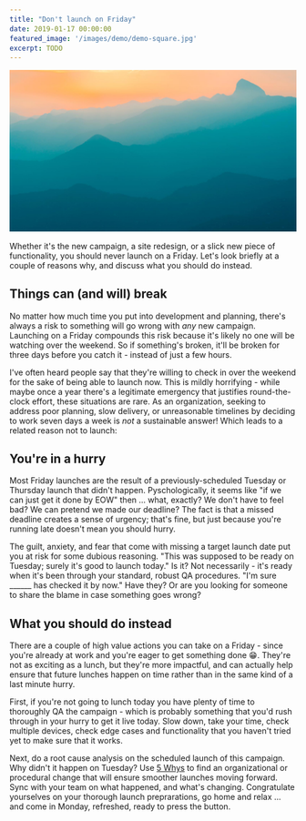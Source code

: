```yaml
---
title: "Don't launch on Friday"
date: 2019-01-17 00:00:00
featured_image: '/images/demo/demo-square.jpg'
excerpt: TODO
---
```


![](/images/demo/demo-landscape.jpg)

Whether it's the new campaign, a site redesign, or a slick new piece of functionality, you should never launch on a Friday. Let's look briefly at a couple of reasons why, and discuss what you should do instead.

## Things can (and will) break

No matter how much time you put into development and planning, there's always a risk to something will go wrong with *any* new campaign. Launching on a Friday compounds this risk because it's likely no one will be watching over the weekend. So if something's broken, it'll be broken for three days before you catch it - instead of just a few hours. 

I've often heard people say that they're willing to check in over the weekend for the sake of being able to launch now. This is mildly horrifying - while maybe once a year there's a legitimate emergency that justifies round-the-clock effort, these situations are rare. As an organization, seeking to address poor planning, slow delivery, or unreasonable timelines by deciding to work seven days a week is *not* a sustainable answer! Which leads to a related reason not to launch:

## You're in a hurry

Most Friday launches are the result of a previously-scheduled Tuesday or Thursday launch that didn't happen. Pyschologically, it seems like "if we can just get it done by EOW" then ... what, exactly? We don't have to feel bad? We can pretend we made our deadline? The fact is that a missed deadline creates a sense of urgency; that's fine, but just because you're running late doesn't mean you should hurry.

The guilt, anxiety, and fear that come with missing a target launch date put you at risk for some dubious reasoning. "This was supposed to be ready on Tuesday; surely it's good to launch today." Is it? Not necessarily - it's ready when it's been through your standard, robust QA procedures. "I'm sure ______ has checked it by now." Have they? Or are you looking for someone to share the blame in case something goes wrong?

## What you should do instead

There are a couple of high value actions you can take on a Friday - since you're already at work and you're eager to get something done 😁. They're not as exciting as a lunch, but they're more impactful, and can actually help ensure that future lunches happen on time rather than in the same kind of a last minute hurry. 

First, if you're not going to lunch today you have plenty of time to thoroughly QA the campaign - which is probably something that you'd rush through in your hurry to get it live today. Slow down, take your time, check multiple devices, check edge cases and functionality that you haven't tried yet to make sure that it works. 

Next, do a root cause analysis on the scheduled launch of this campaign. Why didn't it happen on Tuesday? Use [5 Whys](https://en.wikipedia.org/wiki/5_Whys) to find an organizational or procedural change that will ensure smoother launches moving forward. Sync with your team on what happened, and what's changing. Congratulate yourselves on your thorough launch preprarations, go home and relax ... and come in Monday, refreshed, ready to press the button.
